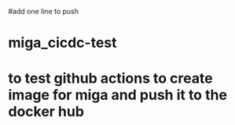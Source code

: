 #add one line to push
# miga_cicdc-test
# to test github actions to create image for miga and push it to the docker hub
